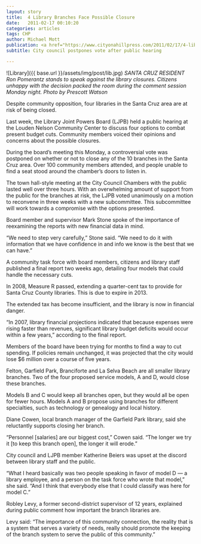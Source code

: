 ```yaml
---
layout: story
title:  4 Library Branches Face Possible Closure
date:   2011-02-17 00:10:20
categories: articles
tags: CHP
author: Michael Mott
publication: <a href="https://www.cityonahillpress.com/2011/02/17/4-library-branches-face-possible-closure/">City on a Hill Press</a>
subtitle: City council postpones vote after public hearing

---
```


![Library]({{ base.url }}/assets/img/post/lib.jpg)
_SANTA CRUZ RESIDENT Ron Pomerantz stands to speak against the library closures. Citizens unhappy with the decision packed the room during the comment session Monday night. Photo by Prescott Watson_

Despite community opposition, four libraries in the Santa Cruz area are at risk of being closed.

Last week, the Library Joint Powers Board (LJPB) held a public hearing at the Louden Nelson Community Center to discuss four options to combat present budget cuts. Community members voiced their opinions and concerns about the possible closures.

During the board’s meeting this Monday, a controversial vote was postponed on whether or not to close any of the 10 branches in the Santa Cruz area. Over 100 community members attended, and people unable to find a seat stood around the chamber’s doors to listen in.

The town hall-style meeting at the City Council Chambers with the public lasted well over three hours. With an overwhelming amount of support from the public for the branches at risk, the LJPB voted unanimously on a motion to reconvene in three weeks with a new subcommittee. This subcommittee will work towards a compromise with the options presented.

Board member and supervisor Mark Stone spoke of the importance of reexamining the reports with new financial data in mind.

“We need to step very carefully,” Stone said. “We need to do it with information that we have confidence in and info we know is the best that we can have.”

A community task force with board members, citizens and library staff published a final report two weeks ago, detailing four models that could handle the necessary cuts.

In 2008, Measure R passed, extending a quarter-cent tax to provide for Santa Cruz County libraries. This is due to expire in 2013.

The extended tax has become insufficient, and the library is now in financial danger.

“In 2007, library financial projections indicated that because expenses were rising faster than revenues, significant library budget deficits would occur within a few years,” according to the final report.

Members of the board have been trying for months to find a way to cut spending. If policies remain unchanged, it was projected that the city would lose $6 million over a course of five years.

Felton, Garfield Park, Branciforte and La Selva Beach are all smaller library branches. Two of the four proposed service models, A and D, would close these branches.

Models B and C would keep all branches open, but they would all be open for fewer hours. Models A and B propose using branches for different specialties, such as technology or genealogy and local history.

Diane Cowen, local branch manager of the Garfield Park library, said she reluctantly supports closing her branch.

“Personnel [salaries] are our biggest cost,” Cowen said. “The longer we try it [to keep this branch open], the longer it will erode.”

City council and LJPB member Katherine Beiers was upset at the discord between library staff and the public.

“What I heard basically was two people speaking in favor of model D — a library employee, and a person on the task force who wrote that model,” she said. “And I think that everybody else that I could classify was here for model C.”

Robley Levy, a former second-district supervisor of 12 years, explained during public comment how important the branch libraries are.

Levy said: “The importance of this community connection, the reality that is a system that serves a variety of needs, really should promote the keeping of the branch system to serve the public of this community.”  